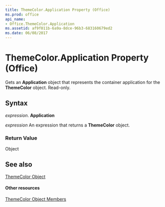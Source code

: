 ```yaml
---
title: ThemeColor.Application Property (Office)
ms.prod: office
api_name:
- Office.ThemeColor.Application
ms.assetid: af9f011b-6a9a-8dce-96b3-683160679ed2
ms.date: 06/08/2017
---
```



# ThemeColor.Application Property (Office)

Gets an  **Application** object that represents the container application for the **ThemeColor** object. Read-only.


## Syntax

 _expression_. **Application**

 _expression_ An expression that returns a **ThemeColor** object.


### Return Value

Object


## See also


[ThemeColor Object](themecolor-object-office.md)
#### Other resources


[ThemeColor Object Members](themecolor-members-office.md)

